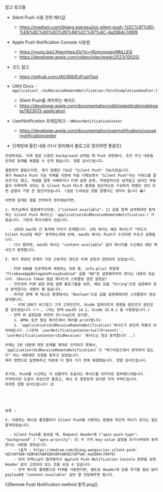 
참고 링크들

- Silent Push 사용 관련 헤더값
	- https://medium.com/@jang.wangsu/ios-silent-push-%EC%97%90-%EB%8C%80%ED%95%98%EC%97%AC-4a2884c7d9f8
- Apple Push Notification Console 사용법
	- https://youtu.be/LNgpmhesJ0s?si=rRzmyqxapvMbLLEQ
	- https://developer.apple.com/videos/play/wwdc2023/10025/
- 코드 참고
	- https://github.com/JK0369/ExPushTest
- UIKit Docs - `application(_:didReceiveRemoteNotification:fetchCompletionHandler:)`
	- Silent Push를 캐치하는 메서드
	- https://developer.apple.com/documentation/uikit/uiapplicationdelegate/1623013-application
- UserNotification 프레임워크 - `UNUserNotificationCenter` 
	- https://developer.apple.com/documentation/usernotifications/unusernotificationcenter


- 단체방에 올린 내용 (다시 정리해서 블로그로 정리하면 좋을듯)
```
안녕하세요. 어제 질문 드렸던 background 상태일 때 Push 관련해서, 조언 주신 내용들 토대로 문제를 해결할 수 있게 됐습니다. 정말 감사드립니다.

결론먼저 말씀드리면, 제가 원했던 기능은 "Silent Push" 기능이었습니다.
제가 Remote Push 기능 자체를 이번에 처음 다뤄보면서 "Silent Push"라는 키워드를 잘 모르기도 했고, 개념을 잘못 이해하거나 FCM 설정 문제, 지레짐작으로 넘겨짚고 넘어간 부분들이 뒤죽박죽 섞이는 등 Silent Push 테스트 환경을 정상적으로 구성하지 못했던 것이 이번 삽질의 가장 큰 원인이었습니다. (질문 드려보길 정말 잘했다는 생각이 듭니다 😂)

이번에 알게된 점을 간략하게 정리해보자면,

1. 파츠님께서 말씀해주신대로, {"content-available": 1} 값을 함께 넘겨줘야만 동작하는 Silent Push 메서드는 `application(didReceiveRemoteNotification:)`가 맞습니다. 그런데 특이사항이 있습니다.

  - iOS와 macOS 간 동작에 차이가 존재합니다. iOS 에서는 해당 메서드가 "반드시 Silent Push일 때만" 동작하는데에 반해, macOS 에서는 Push가 수신되면 무조건 실행됩니다.
  - 다시 말하면, macOS 에서는 "content-available" 없이 메시지를 수신해도 해당 메서드가 동작합니다.

2. 제가 겪었던 문제의 가장 근본적인 원인은 FCM 설정과 관련되어 있었습니다,

  - FCM SDK를 프로젝트에 세팅하는 과정 중, info.plist 파일에 "FirebaseAppDelegateProxyEnabled" 값을 "NO"로 설정해주어야 한다는 내용이 있습니다. (Device Token 발급 메서드의 스위즐링 관련 설정값)
  - 인터넷의 FCM 설정 방법 설명 블로그들을 보면, 해당 값을 "String"으로 설정해야 정상 동작한다는 내용이 꽤 많습니다.
  - 하지만 현재 제 테스트 환경에서는 "Boolean"으로 값을 설정해줘야만 스위즐링이 정상 동작합니다.
    - FCM SDK가 버그였고 그게 고쳐진건지, Xcode 업데이트의 영향을 받은건지 원인은 잘 모르겠습니다 ㅜㅜ.. (저는 현재 macOS 14.1, Xcode 15.0.1 을 사용중입니다.)
  - 만약 위 설정값을 여전히 String으로 둔다면, 
    1. APNs 토큰 발급 메서드에서 에러를 print합니다.
    2. `application(didReceiveRemoteNotification)`메서드가 완전히 먹통이 되어버립니다. (그런데 `userNotificationCenter(willPresent)`, `userNotificationCenter(didReceive)` 메서드는 정상 동작합니다 ..)

어제는 2번 내용에 대한 문제를 제대로 인지하지 못해서, `application(didReceiveRemoteNotification)`가 "백그라운드에서 동작하지 않는다" 라는 내용에만 초점을 맞추고 있었습니다.
여러 방면으로 답변해주신 덕분에 더 멀리 가기 전에 해결했습니다. 정말 감사드립니다.


추가로, Push를 수신하는 각 상황마다 호출되는 메서드를 이미지로 첨부해드려봅니다.
미약하지만 도움이 되었으면 좋겠고, 혹시 또 잘못된게 있다면 지적 부탁드립니다.
아무튼 정말 감사드립니다! 😊





보류 : 

3. 사용하는 메시징 플랫폼마다 Silent Push를 사용하는 방법에 약간씩 차이가 있다는 점도 알게되었습니다. 

  - Silent Push를 발송할 때, Request Header에 ["apns-push-type": "background" / "apns-priority": 5] 두 가지 key-value 설정을 추가시켜줘야 동작한다는 내용을 찾았습니다.
    - (출처 : https://medium.com/@jang.wangsu/ios-silent-push-%EC%97%90-%EB%8C%80%ED%95%98%EC%97%AC-4a2884c7d9f8)
    - 위의 아렉스님이 캡쳐해주신 Apple의 Push Notification Console 화면을 보면 Header 값이 고정되어 있는 것을 보실 수 있습니다.
    - 만약 메시징 플랫폼으로 FCM을 사용한다면, 별도로 Header에 값을 추가할 필요 없이 payload에 "content-available" 값만 잘 전달해주면 됩니다. 
```

![[Remote Push Notification method 동작.png]]